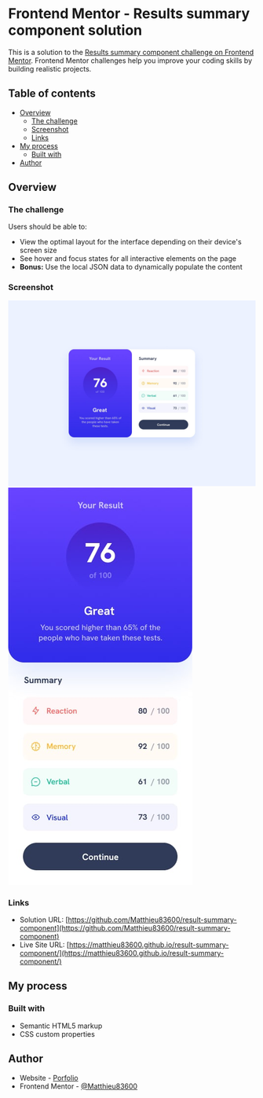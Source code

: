 # Frontend Mentor - Results summary component solution

This is a solution to the [Results summary component challenge on Frontend Mentor](https://www.frontendmentor.io/challenges/results-summary-component-CE_K6s0maV). Frontend Mentor challenges help you improve your coding skills by building realistic projects.

## Table of contents

- [Overview](#overview)
  - [The challenge](#the-challenge)
  - [Screenshot](#screenshot)
  - [Links](#links)
- [My process](#my-process)
  - [Built with](#built-with)
- [Author](#author)

## Overview

### The challenge

Users should be able to:

- View the optimal layout for the interface depending on their device's screen size
- See hover and focus states for all interactive elements on the page
- **Bonus:** Use the local JSON data to dynamically populate the content

### Screenshot

![](./design/desktop-design.jpg)
![](./design/mobile-design.jpg)

### Links

- Solution URL: [https://github.com/Matthieu83600/result-summary-component](https://github.com/Matthieu83600/result-summary-component)
- Live Site URL: [https://matthieu83600.github.io/result-summary-component/](https://matthieu83600.github.io/result-summary-component/)

## My process

### Built with

- Semantic HTML5 markup
- CSS custom properties

## Author

- Website - [Porfolio](https://matthieubonjour.dev)
- Frontend Mentor - [@Matthieu83600](https://www.frontendmentor.io/profile/Matthieu83600)
